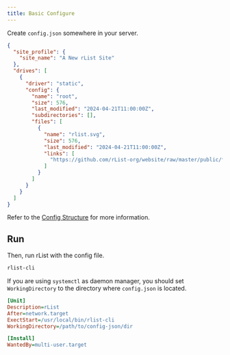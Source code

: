 ```yaml
---
title: Basic Configure
---
```


Create `config.json` somewhere in your server.

```json
{
  "site_profile": {
    "site_name": "A New rList Site"
  },
  "drives": [
    {
      "driver": "static",
      "config": {
        "name": "root",
        "size": 576,
        "last_modified": "2024-04-21T11:00:00Z",
        "subdirectories": [],
        "files": [
          {
            "name": "rlist.svg",
            "size": 576,
            "last_modified": "2024-04-21T11:00:00Z",
            "links": [
              "https://github.com/rList-org/website/raw/master/public/favicon.svg"
            ]
          }
        ]
      }
    }
  ]
}
```

Refer to the [Config Structure](/get-start/3-config-struct/) for more information.

## Run

Then, run rList with the config file.

```bash
rlist-cli
```

If you are using `systemctl` as daemon manager, you should set `WorkingDirectory` to the directory where `config.json` is located.

```ini
[Unit]
Description=rList
After=network.target
ExectStart=/usr/local/bin/rlist-cli
WorkingDirectory=/path/to/config-json/dir

[Install]
WantedBy=multi-user.target
```


